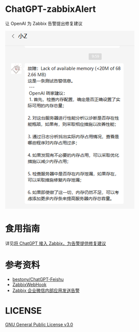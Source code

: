 # ChatGPT-zabbixAlert

让 OpenAI 为 Zabbix 告警提出修复建议

![Demo](images/20230212103622.png)

# 食用指南

详见[将 ChatGPT 接入 Zabbix，为告警提供修复建议](https://www.txisfine.cn/archives/9c078bb7.html)

# 参考资料

- [bestony/ChatGPT-Feishu](https://github.com/bestony/ChatGPT-Feishu)
- [ZabbixWebHook](https://www.zabbix.com/documentation/6.0/en/manual/config/notifications/media/webhook)
- [Zabbix 企业微信内部应用发送告警](https://www.txisfine.cn/archives/3b38f6ef.html)

# LICENSE

[GNU General Public License v3.0](https://github.com/bh1xaq/ChatGPT-zabbixAlart/blob/main/LICENSE)
